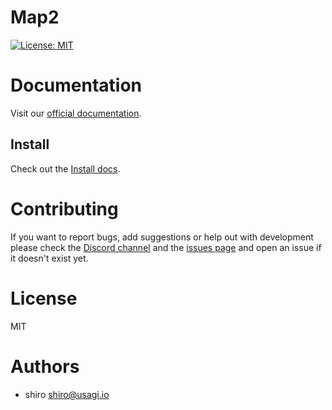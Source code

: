 # Map2

[![License: MIT](https://img.shields.io/badge/License-MIT-yellow.svg)](https://opensource.org/licenses/MIT)

# Documentation

Visit our [official documentation](https://shiro.github.io/map2/en/examples/hello-world/).

## Install

Check out the [Install docs](https://shiro.github.io/map2/en/install/).


# Contributing

If you want to report bugs, add suggestions or help out with development please
check the [Discord channel](https://discord.gg/brKgH43XQN) and the [issues page](https://github.com/shiro/map2/issues) and open an issue
if it doesn't exist yet.

# License

MIT

# Authors

- shiro <shiro@usagi.io>
